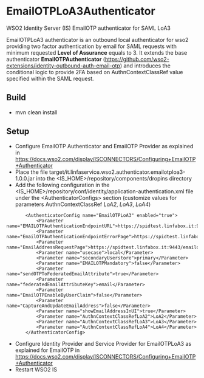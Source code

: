 # EmailOTPLoA3Authenticator
WSO2 Identity Server (IS) EmailOTP authenticator for SAML LoA3

EmailOTPLoA3 authenticator is an outbound local authenticator for wso2 providing two factor authentication by email for SAML requests with minimum requested **Level of Assurance** equals to 3. It extends the base authenticator **EmailOTPAuthenticator** (https://github.com/wso2-extensions/identity-outbound-auth-email-otp) and introduces the conditional logic to provide 2FA based on AuthnContextClassRef value specified within the SAML request. 


## Build
- mvn clean install

## Setup
- Configure EmailOTP Authenticator and EmailOTP Provider as explained in https://docs.wso2.com/display/ISCONNECTORS/Configuring+EmailOTP+Authenticator
- Place the file target/it.linfaservice.wso2.authenticator.emailotploa3-1.0.0.jar into the <IS_HOME>/repository/components/dropins directory
- Add the following configuration in the &lt;IS_HOME&gt;/repository/conf/identity/application-authentication.xml file under the &lt;AuthenticatorConfigs&gt; section (customize values for parameters AuthnContextClassRef *LoA2*, *LoA3*, *LoA4*)
 ```
		<AuthenticatorConfig name="EmailOTPLoA3" enabled="true">
			<Parameter name="EMAILOTPAuthenticationEndpointURL">https://spidtest.linfabox.it:9443/emailotpauthenticationendpoint/emailotp.jsp</Parameter>
			<Parameter name="EmailOTPAuthenticationEndpointErrorPage">https://spidtest.linfabox.it:9443/emailotpauthenticationendpoint/emailotpError.jsp</Parameter>
			<Parameter name="EmailAddressRequestPage">https://spidtest.linfabox.it:9443/emailotpauthenticationendpoint/emailAddress.jsp</Parameter>
			<Parameter name="usecase">local</Parameter>
			<Parameter name="secondaryUserstore">primary</Parameter>
			<Parameter name="EMAILOTPMandatory">false</Parameter>
			<Parameter name="sendOTPToFederatedEmailAttribute">true</Parameter>
			<Parameter name="federatedEmailAttributeKey">email</Parameter>
			<Parameter name="EmailOTPEnableByUserClaim">false</Parameter>
			<Parameter name="CaptureAndUpdateEmailAddress">false</Parameter>
			<Parameter name="showEmailAddressInUI">true</Parameter>
			<Parameter name="AuthnContextClassRefLoA2">LoA2</Parameter>
			<Parameter name="AuthnContextClassRefLoA3">LoA3</Parameter>
			<Parameter name="AuthnContextClassRefLoA4">LoA4</Parameter>
		</AuthenticatorConfig>
  ```
  - Configure Identity Provider and Service Provider for EmailOTPLoA3 as explained for EmailOTP in https://docs.wso2.com/display/ISCONNECTORS/Configuring+EmailOTP+Authenticator
  - Restart WSO2 IS
